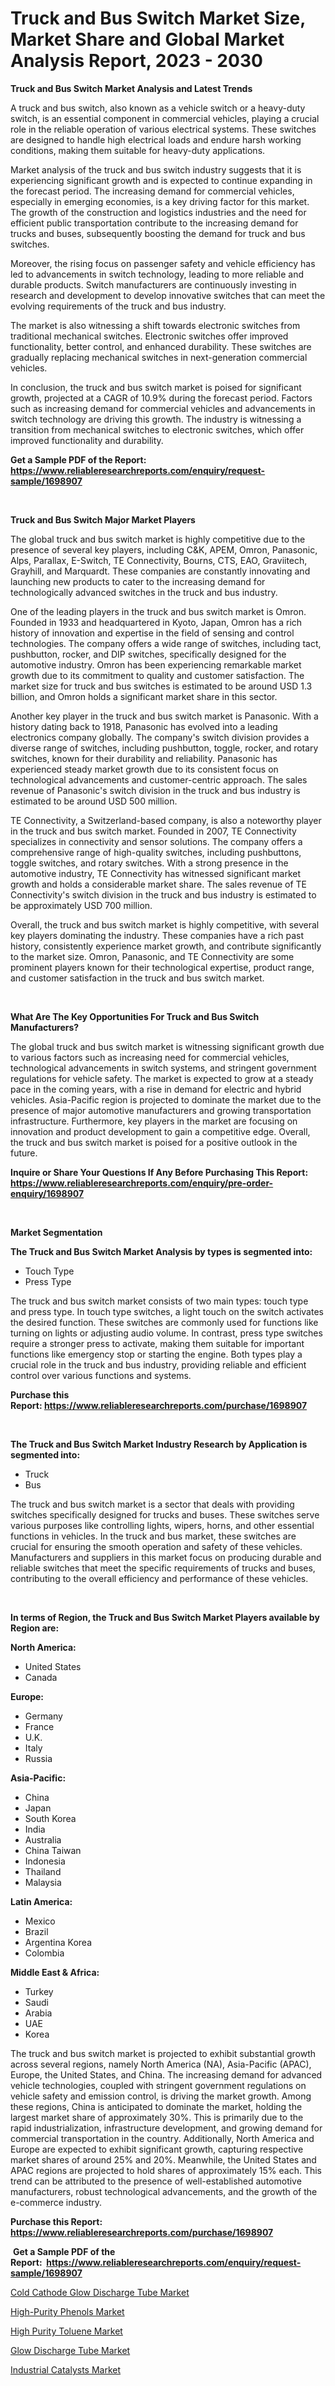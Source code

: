 <p><h1>Truck and Bus Switch Market Size, Market Share and Global Market Analysis Report, 2023 - 2030</h1></p><p><strong>Truck and Bus Switch Market Analysis and Latest Trends</strong></p>
<p><p>A truck and bus switch, also known as a vehicle switch or a heavy-duty switch, is an essential component in commercial vehicles, playing a crucial role in the reliable operation of various electrical systems. These switches are designed to handle high electrical loads and endure harsh working conditions, making them suitable for heavy-duty applications.</p><p>Market analysis of the truck and bus switch industry suggests that it is experiencing significant growth and is expected to continue expanding in the forecast period. The increasing demand for commercial vehicles, especially in emerging economies, is a key driving factor for this market. The growth of the construction and logistics industries and the need for efficient public transportation contribute to the increasing demand for trucks and buses, subsequently boosting the demand for truck and bus switches.</p><p>Moreover, the rising focus on passenger safety and vehicle efficiency has led to advancements in switch technology, leading to more reliable and durable products. Switch manufacturers are continuously investing in research and development to develop innovative switches that can meet the evolving requirements of the truck and bus industry.</p><p>The market is also witnessing a shift towards electronic switches from traditional mechanical switches. Electronic switches offer improved functionality, better control, and enhanced durability. These switches are gradually replacing mechanical switches in next-generation commercial vehicles.</p><p>In conclusion, the truck and bus switch market is poised for significant growth, projected at a CAGR of 10.9% during the forecast period. Factors such as increasing demand for commercial vehicles and advancements in switch technology are driving this growth. The industry is witnessing a transition from mechanical switches to electronic switches, which offer improved functionality and durability.</p></p>
<p><strong>Get a Sample PDF of the Report:&nbsp; <a href="https://www.reliableresearchreports.com/enquiry/request-sample/1698907">https://www.reliableresearchreports.com/enquiry/request-sample/1698907</a></strong></p>
<p>&nbsp;</p>
<p><strong>Truck and Bus Switch Major Market Players</strong></p>
<p><p>The global truck and bus switch market is highly competitive due to the presence of several key players, including C&K, APEM, Omron, Panasonic, Alps, Parallax, E-Switch, TE Connectivity, Bourns, CTS, EAO, Graviitech, Grayhill, and Marquardt. These companies are constantly innovating and launching new products to cater to the increasing demand for technologically advanced switches in the truck and bus industry.</p><p>One of the leading players in the truck and bus switch market is Omron. Founded in 1933 and headquartered in Kyoto, Japan, Omron has a rich history of innovation and expertise in the field of sensing and control technologies. The company offers a wide range of switches, including tact, pushbutton, rocker, and DIP switches, specifically designed for the automotive industry. Omron has been experiencing remarkable market growth due to its commitment to quality and customer satisfaction. The market size for truck and bus switches is estimated to be around USD 1.3 billion, and Omron holds a significant market share in this sector.</p><p>Another key player in the truck and bus switch market is Panasonic. With a history dating back to 1918, Panasonic has evolved into a leading electronics company globally. The company's switch division provides a diverse range of switches, including pushbutton, toggle, rocker, and rotary switches, known for their durability and reliability. Panasonic has experienced steady market growth due to its consistent focus on technological advancements and customer-centric approach. The sales revenue of Panasonic's switch division in the truck and bus industry is estimated to be around USD 500 million.</p><p>TE Connectivity, a Switzerland-based company, is also a noteworthy player in the truck and bus switch market. Founded in 2007, TE Connectivity specializes in connectivity and sensor solutions. The company offers a comprehensive range of high-quality switches, including pushbuttons, toggle switches, and rotary switches. With a strong presence in the automotive industry, TE Connectivity has witnessed significant market growth and holds a considerable market share. The sales revenue of TE Connectivity's switch division in the truck and bus industry is estimated to be approximately USD 700 million.</p><p>Overall, the truck and bus switch market is highly competitive, with several key players dominating the industry. These companies have a rich past history, consistently experience market growth, and contribute significantly to the market size. Omron, Panasonic, and TE Connectivity are some prominent players known for their technological expertise, product range, and customer satisfaction in the truck and bus switch market.</p></p>
<p>&nbsp;</p>
<p><strong>What Are The Key Opportunities For Truck and Bus Switch Manufacturers?</strong></p>
<p><p>The global truck and bus switch market is witnessing significant growth due to various factors such as increasing need for commercial vehicles, technological advancements in switch systems, and stringent government regulations for vehicle safety. The market is expected to grow at a steady pace in the coming years, with a rise in demand for electric and hybrid vehicles. Asia-Pacific region is projected to dominate the market due to the presence of major automotive manufacturers and growing transportation infrastructure. Furthermore, key players in the market are focusing on innovation and product development to gain a competitive edge. Overall, the truck and bus switch market is poised for a positive outlook in the future.</p></p>
<p><strong>Inquire or Share Your Questions If Any Before Purchasing This Report: <a href="https://www.reliableresearchreports.com/enquiry/pre-order-enquiry/1698907">https://www.reliableresearchreports.com/enquiry/pre-order-enquiry/1698907</a></strong></p>
<p>&nbsp;</p>
<p><strong>Market Segmentation</strong></p>
<p><strong>The Truck and Bus Switch Market Analysis by types is segmented into:</strong></p>
<p><ul><li>Touch Type</li><li>Press Type</li></ul></p>
<p><p>The truck and bus switch market consists of two main types: touch type and press type. In touch type switches, a light touch on the switch activates the desired function. These switches are commonly used for functions like turning on lights or adjusting audio volume. In contrast, press type switches require a stronger press to activate, making them suitable for important functions like emergency stop or starting the engine. Both types play a crucial role in the truck and bus industry, providing reliable and efficient control over various functions and systems.</p></p>
<p><strong>Purchase this Report:&nbsp;<a href="https://www.reliableresearchreports.com/purchase/1698907">https://www.reliableresearchreports.com/purchase/1698907</a></strong></p>
<p>&nbsp;</p>
<p><strong>The Truck and Bus Switch Market Industry Research by Application is segmented into:</strong></p>
<p><ul><li>Truck</li><li>Bus</li></ul></p>
<p><p>The truck and bus switch market is a sector that deals with providing switches specifically designed for trucks and buses. These switches serve various purposes like controlling lights, wipers, horns, and other essential functions in vehicles. In the truck and bus market, these switches are crucial for ensuring the smooth operation and safety of these vehicles. Manufacturers and suppliers in this market focus on producing durable and reliable switches that meet the specific requirements of trucks and buses, contributing to the overall efficiency and performance of these vehicles.</p></p>
<p>&nbsp;</p>
<p><strong>In terms of Region, the Truck and Bus Switch Market Players available by Region are:</strong></p>
<p>
    <p> <strong> North America: </strong>
        <ul>
            <li>United States</li>
            <li>Canada</li>
        </ul>
        </p> 
    <p> <strong> Europe: </strong>
        <ul>
            <li>Germany</li>
            <li>France</li>
            <li>U.K.</li>
            <li>Italy</li>
            <li>Russia</li>
        </ul>
        </p> 
    <p> <strong> Asia-Pacific: </strong>
        <ul>
            <li>China</li>
            <li>Japan</li>
            <li>South Korea</li>
            <li>India</li>
            <li>Australia</li>
            <li>China Taiwan</li>
            <li>Indonesia</li>
            <li>Thailand</li>
            <li>Malaysia</li>
        </ul>
        </p> 
    <p> <strong> Latin America: </strong>
        <ul>
            <li>Mexico</li>
            <li>Brazil</li>
            <li>Argentina Korea</li>
            <li>Colombia</li>
        </ul>
        </p> 
    <p> <strong> Middle East & Africa: </strong>
        <ul>
            <li>Turkey</li>
            <li>Saudi</li>
            <li>Arabia</li>
            <li>UAE</li>
            <li>Korea</li>
        </ul>
    </p>
    </p>
<p><p>The truck and bus switch market is projected to exhibit substantial growth across several regions, namely North America (NA), Asia-Pacific (APAC), Europe, the United States, and China. The increasing demand for advanced vehicle technologies, coupled with stringent government regulations on vehicle safety and emission control, is driving the market growth. Among these regions, China is anticipated to dominate the market, holding the largest market share of approximately 30%. This is primarily due to the rapid industrialization, infrastructure development, and growing demand for commercial transportation in the country. Additionally, North America and Europe are expected to exhibit significant growth, capturing respective market shares of around 25% and 20%. Meanwhile, the United States and APAC regions are projected to hold shares of approximately 15% each. This trend can be attributed to the presence of well-established automotive manufacturers, robust technological advancements, and the growth of the e-commerce industry.</p></p>
<p><strong>Purchase this Report: <a href="https://www.reliableresearchreports.com/purchase/1698907">https://www.reliableresearchreports.com/purchase/1698907</a></strong></p>
<p>&nbsp;<strong>Get a Sample PDF of the Report:&nbsp;&nbsp;<a href="https://www.reliableresearchreports.com/enquiry/request-sample/1698907">https://www.reliableresearchreports.com/enquiry/request-sample/1698907</a></strong></p>
<p><strong></strong></p>
<p><p><a href="https://github.com/kartikreportprime/Market-Research-Report-List-1/blob/main/cold-cathode-glow-discharge-tube-market.md">Cold Cathode Glow Discharge Tube Market</a></p><p><a href="https://medium.com/@noewwade60/high-purity-phenols-market-comprehensive-assessment-by-type-application-and-geography-1670baefc0e3">High-Purity Phenols Market</a></p><p><a href="https://medium.com/@wadeodinnn745/high-purity-toluene-market-analysis-its-cagr-market-segmentation-and-global-industry-overview-a3418a0e35ad">High Purity Toluene Market</a></p><p><a href="https://github.com/smritireportprime/Market-Research-Report-List-1/blob/main/glow-discharge-tube-market.md">Glow Discharge Tube Market</a></p><p><a href="https://www.linkedin.com/pulse/industrial-catalysts-market-research-report-provides-thorough-fwidc/">Industrial Catalysts Market</a></p></p>